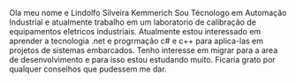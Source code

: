 Ola meu nome e Lindolfo Silveira Kemmerich
Sou Técnologo em Automação Industrial e atualmente trabalho em um laboratorio de calibração de equipamentos eletricos industriais.
Atualmente estou interessado em aprender a tecnologia .net e progrmação c# e c++ para aplica-las em projetos de sistemas embarcados.
Tenho interesse em migrar para a area de desenvolvimento e para isso estou estudando muito.
Ficaria grato por qualquer conselhos que pudessem me dar.


<!---
lindolfok/lindolfok is a ✨ special ✨ repository because its `README.md` (this file) appears on your GitHub profile.
You can click the Preview link to take a look at your changes.
--->

